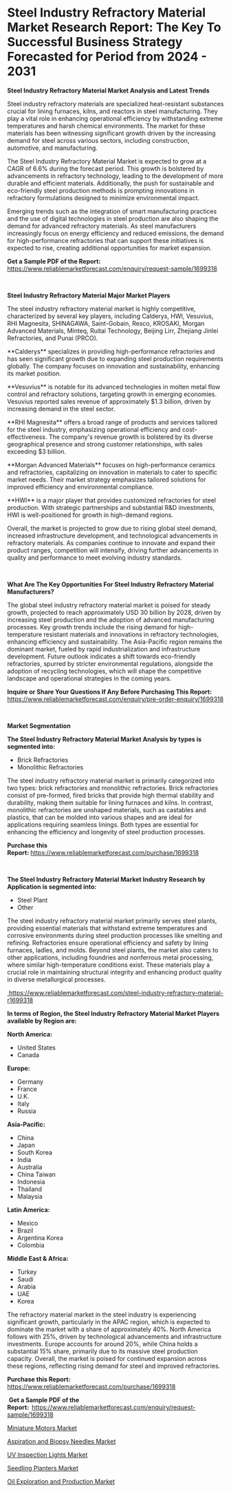 <p><h1>Steel Industry Refractory Material Market Research Report: The Key To Successful Business Strategy Forecasted for Period from 2024 - 2031</h1></p><p><strong>Steel Industry Refractory Material Market Analysis and Latest Trends</strong></p>
<p><p>Steel industry refractory materials are specialized heat-resistant substances crucial for lining furnaces, kilns, and reactors in steel manufacturing. They play a vital role in enhancing operational efficiency by withstanding extreme temperatures and harsh chemical environments. The market for these materials has been witnessing significant growth driven by the increasing demand for steel across various sectors, including construction, automotive, and manufacturing. </p><p>The Steel Industry Refractory Material Market is expected to grow at a CAGR of 6.6% during the forecast period. This growth is bolstered by advancements in refractory technology, leading to the development of more durable and efficient materials. Additionally, the push for sustainable and eco-friendly steel production methods is prompting innovations in refractory formulations designed to minimize environmental impact. </p><p>Emerging trends such as the integration of smart manufacturing practices and the use of digital technologies in steel production are also shaping the demand for advanced refractory materials. As steel manufacturers increasingly focus on energy efficiency and reduced emissions, the demand for high-performance refractories that can support these initiatives is expected to rise, creating additional opportunities for market expansion.</p></p>
<p><strong>Get a Sample PDF of the Report:&nbsp;</strong> <a href="https://www.reliablemarketforecast.com/enquiry/request-sample/1699318?utm_campaign=1398&utm_medium=2&utm_source=Github&utm_content=ia&utm_term=20102024&utm_id=steel-industry-refractory-material">https://www.reliablemarketforecast.com/enquiry/request-sample/1699318</a></p>
<p>&nbsp;</p>
<p><strong>Steel Industry Refractory Material Major Market Players</strong></p>
<p><p>The steel industry refractory material market is highly competitive, characterized by several key players, including Calderys, HWI, Vesuvius, RHI Magnesita, SHINAGAWA, Saint-Gobain, Resco, KROSAKI, Morgan Advanced Materials, Minteq, Ruitai Technology, Beijing Lirr, Zhejiang Jinlei Refractories, and Punai (PRCO). </p><p>**Calderys** specializes in providing high-performance refractories and has seen significant growth due to expanding steel production requirements globally. The company focuses on innovation and sustainability, enhancing its market position.</p><p>**Vesuvius** is notable for its advanced technologies in molten metal flow control and refractory solutions, targeting growth in emerging economies. Vesuvius reported sales revenue of approximately $1.3 billion, driven by increasing demand in the steel sector.</p><p>**RHI Magnesita** offers a broad range of products and services tailored for the steel industry, emphasizing operational efficiency and cost-effectiveness. The company's revenue growth is bolstered by its diverse geographical presence and strong customer relationships, with sales exceeding $3 billion.</p><p>**Morgan Advanced Materials** focuses on high-performance ceramics and refractories, capitalizing on innovation in materials to cater to specific market needs. Their market strategy emphasizes tailored solutions for improved efficiency and environmental compliance.</p><p>**HWI** is a major player that provides customized refractories for steel production. With strategic partnerships and substantial R&D investments, HWI is well-positioned for growth in high-demand regions.</p><p>Overall, the market is projected to grow due to rising global steel demand, increased infrastructure development, and technological advancements in refractory materials. As companies continue to innovate and expand their product ranges, competition will intensify, driving further advancements in quality and performance to meet evolving industry standards.</p></p>
<p>&nbsp;</p>
<p><strong>What Are The Key Opportunities For Steel Industry Refractory Material Manufacturers?</strong></p>
<p><p>The global steel industry refractory material market is poised for steady growth, projected to reach approximately USD 30 billion by 2028, driven by increasing steel production and the adoption of advanced manufacturing processes. Key growth trends include the rising demand for high-temperature resistant materials and innovations in refractory technologies, enhancing efficiency and sustainability. The Asia-Pacific region remains the dominant market, fueled by rapid industrialization and infrastructure development. Future outlook indicates a shift towards eco-friendly refractories, spurred by stricter environmental regulations, alongside the adoption of recycling technologies, which will shape the competitive landscape and operational strategies in the coming years.</p></p>
<p><strong>Inquire or Share Your Questions If Any Before Purchasing This Report:</strong> <a href="https://www.reliablemarketforecast.com/enquiry/pre-order-enquiry/1699318?utm_campaign=1398&utm_medium=2&utm_source=Github&utm_content=ia&utm_term=20102024&utm_id=steel-industry-refractory-material">https://www.reliablemarketforecast.com/enquiry/pre-order-enquiry/1699318</a></p>
<p>&nbsp;</p>
<p><strong>Market Segmentation</strong></p>
<p><strong>The Steel Industry Refractory Material Market Analysis by types is segmented into:</strong></p>
<p><ul><li>Brick Refractories</li><li>Monolithic Refractories</li></ul></p>
<p><p>The steel industry refractory material market is primarily categorized into two types: brick refractories and monolithic refractories. Brick refractories consist of pre-formed, fired bricks that provide high thermal stability and durability, making them suitable for lining furnaces and kilns. In contrast, monolithic refractories are unshaped materials, such as castables and plastics, that can be molded into various shapes and are ideal for applications requiring seamless linings. Both types are essential for enhancing the efficiency and longevity of steel production processes.</p></p>
<p><strong>Purchase this Report:&nbsp;</strong><a href="https://www.reliablemarketforecast.com/purchase/1699318?utm_campaign=1398&utm_medium=2&utm_source=Github&utm_content=ia&utm_term=20102024&utm_id=steel-industry-refractory-material">https://www.reliablemarketforecast.com/purchase/1699318</a></p>
<p>&nbsp;</p>
<p><strong>The Steel Industry Refractory Material Market Industry Research by Application is segmented into:</strong></p>
<p><ul><li>Steel Plant</li><li>Other</li></ul></p>
<p><p>The steel industry refractory material market primarily serves steel plants, providing essential materials that withstand extreme temperatures and corrosive environments during steel production processes like smelting and refining. Refractories ensure operational efficiency and safety by lining furnaces, ladles, and molds. Beyond steel plants, the market also caters to other applications, including foundries and nonferrous metal processing, where similar high-temperature conditions exist. These materials play a crucial role in maintaining structural integrity and enhancing product quality in diverse metallurgical processes.</p></p>
<p><a href="https://www.reliablemarketforecast.com/steel-industry-refractory-material-r1699318?utm_campaign=1398&utm_medium=2&utm_source=Github&utm_content=ia&utm_term=20102024&utm_id=steel-industry-refractory-material">&nbsp;https://www.reliablemarketforecast.com/steel-industry-refractory-material-r1699318</a></p>
<p><strong>In terms of Region, the Steel Industry Refractory Material Market Players available by Region are:</strong></p>
<p>
    <p> <strong> North America: </strong>
        <ul>
            <li>United States</li>
            <li>Canada</li>
        </ul>
        </p> 
    <p> <strong> Europe: </strong>
        <ul>
            <li>Germany</li>
            <li>France</li>
            <li>U.K.</li>
            <li>Italy</li>
            <li>Russia</li>
        </ul>
        </p> 
    <p> <strong> Asia-Pacific: </strong>
        <ul>
            <li>China</li>
            <li>Japan</li>
            <li>South Korea</li>
            <li>India</li>
            <li>Australia</li>
            <li>China Taiwan</li>
            <li>Indonesia</li>
            <li>Thailand</li>
            <li>Malaysia</li>
        </ul>
        </p> 
    <p> <strong> Latin America: </strong>
        <ul>
            <li>Mexico</li>
            <li>Brazil</li>
            <li>Argentina Korea</li>
            <li>Colombia</li>
        </ul>
        </p> 
    <p> <strong> Middle East & Africa: </strong>
        <ul>
            <li>Turkey</li>
            <li>Saudi</li>
            <li>Arabia</li>
            <li>UAE</li>
            <li>Korea</li>
        </ul>
    </p>
    </p>
<p><p>The refractory material market in the steel industry is experiencing significant growth, particularly in the APAC region, which is expected to dominate the market with a share of approximately 40%. North America follows with 25%, driven by technological advancements and infrastructure investments. Europe accounts for around 20%, while China holds a substantial 15% share, primarily due to its massive steel production capacity. Overall, the market is poised for continued expansion across these regions, reflecting rising demand for steel and improved refractories.</p></p>
<p><strong>Purchase this Report: </strong><a href="https://www.reliablemarketforecast.com/purchase/1699318?utm_campaign=1398&utm_medium=2&utm_source=Github&utm_content=ia&utm_term=20102024&utm_id=steel-industry-refractory-material">https://www.reliablemarketforecast.com/purchase/1699318</a></p>
<p>&nbsp;<strong>Get a Sample PDF of the Report:&nbsp;&nbsp;</strong><a href="https://www.reliablemarketforecast.com/enquiry/request-sample/1699318?utm_campaign=1398&utm_medium=2&utm_source=Github&utm_content=ia&utm_term=20102024&utm_id=steel-industry-refractory-material">https://www.reliablemarketforecast.com/enquiry/request-sample/1699318</a></p>
<p><strong></strong></p>
<p><p><a href="https://issuu.com/reportprime-2/docs/miniature-motors-market-size-2030.p_5bf7b955e1beae?utm_campaign=1398&utm_medium=2&utm_source=Github&utm_content=ia&utm_term=20102024&utm_id=steel-industry-refractory-material">Miniature Motors Market</a></p><p><a href="https://www.linkedin.com/pulse/aspiration-biopsy-needles-market-research-report-forecast-growth-lrsle?utm_campaign=1398&utm_medium=2&utm_source=Github&utm_content=ia&utm_term=20102024&utm_id=steel-industry-refractory-material">Aspiration and Biopsy Needles Market</a></p><p><a href="https://www.linkedin.com/pulse/uv-inspection-lights-market-outlook-forecast-from-2024-2031-zrkjf?utm_campaign=1398&utm_medium=2&utm_source=Github&utm_content=ia&utm_term=20102024&utm_id=steel-industry-refractory-material">UV Inspection Lights Market</a></p><p><a href="https://issuu.com/reportprime-2/docs/seedling-planters-market-size-2030._8723ff2843c59b?utm_campaign=1398&utm_medium=2&utm_source=Github&utm_content=ia&utm_term=20102024&utm_id=steel-industry-refractory-material">Seedling Planters Market</a></p><p><a href="https://github.com/connornew3y/Market-Research-Report-List-1/blob/main/oil-exploration-and-production-market.md?utm_campaign=1398&utm_medium=2&utm_source=Github&utm_content=ia&utm_term=20102024&utm_id=steel-industry-refractory-material">Oil Exploration and Production Market</a></p></p>